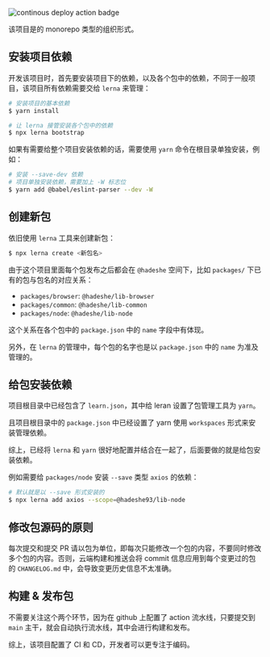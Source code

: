 ![continous deploy action badge](https://github.com/hadeshe93/hh-lib/actions/workflows/ci-cd.yml/badge.svg)

该项目是的 monorepo 类型的组织形式。

## 安装项目依赖

开发该项目时，首先要安装项目下的依赖，以及各个包中的依赖，不同于一般项目，该项目所有依赖需要交给 `lerna` 来管理：
```bash
# 安装项目的基本依赖
$ yarn install

# 让 lerna 接管安装各个包中的依赖
$ npx lerna bootstrap
```

如果有需要给整个项目安装依赖的话，需要使用 `yarn` 命令在根目录单独安装，例如：
```bash
# 安装 --save-dev 依赖
# 项目单独安装依赖，需要加上 -W 标志位
$ yarn add @babel/eslint-parser --dev -W
```

## 创建新包

依旧使用 `lerna` 工具来创建新包：
```bash
$ npx lerna create <新包名>
```

由于这个项目里面每个包发布之后都会在 `@hadeshe` 空间下，比如 `packages/` 下已有的包与包名的对应关系：
+ `packages/browser`: `@hadeshe/lib-browser`
+ `packages/common`: `@hadeshe/lib-common`
+ `packages/node`: `@hadeshe/lib-node`

这个关系在各个包中的 `package.json` 中的 `name` 字段中有体现。

另外，在 `lerna` 的管理中，每个包的名字也是以 `package.json` 中的 `name` 为准及管理的。

## 给包安装依赖

项目根目录中已经包含了 `learn.json`，其中给 leran 设置了包管理工具为 `yarn`。

且项目根目录中的 `package.json` 中已经设置了 yarn 使用 `workspaces` 形式来安装管理依赖。

综上，已经将 `lerna` 和 `yarn` 很好地配置并结合在一起了，后面要做的就是给包安装依赖。

例如需要给 `packages/node` 安装 `--save` 类型 `axios` 的依赖：
```bash
# 默认就是以 --save 形式安装的
$ npx lerna add axios --scope=@hadeshe93/lib-node
```

## 修改包源码的原则

每次提交和提交 PR 请以包为单位，即每次只能修改一个包的内容，不要同时修改多个包的内容。否则，云端构建和推送会将 commit 信息应用到每个变更过的包的 `CHANGELOG.md` 中，会导致变更历史信息不太准确。

## 构建 & 发布包

不需要关注这个两个环节，因为在 github 上配置了 action 流水线，只要提交到 `main` 主干，就会自动执行流水线，其中会进行构建和发布。

综上，该项目配置了 CI 和 CD，开发者可以更专注于编码。
